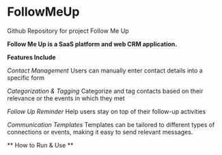 # FollowMeUp
Github Repository for project Follow Me Up 

**Follow Me Up is a SaaS platform and web CRM application.​**


**Features Include**

*Contact Management*
Users can manually enter contact details into a specific form

*Categorization & Tagging*
Categorize and tag contacts based on their relevance or the events in which they met​

*Follow Up Reminder*
Help users stay on top of their follow-up activities​

*Communication Templates​*
Templates can be tailored to different types of connections or events, making it easy to send relevant messages.​

** How to Run & Use **
